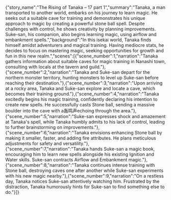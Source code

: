{"story_name":"The Rising of Tanaka – 17 part 1","summary":"Tanaka, a man transported to another world, embarks on his journey to learn magic. He seeks out a suitable cave for training and demonstrates his unique approach to magic by creating a powerful stone ball spell. Despite challenges with control, he shows creativity by planning improvements. Suke-san, his companion, also begins learning magic, using airflow and embankment spells.","background":"In this isekai world, Tanaka finds himself amidst adventurers and magical training. Having mediocre stats, he decides to focus on mastering magic, seeking opportunities for growth and fun in this new realm.","scenes":[{"scene_number":1,"narration":"Tanaka gathers information about suitable caves for magic training in Nanashi town, consulting with locals at the tavern and guild."},{"scene_number":2,"narration":"Tanaka and Suke-san depart for the northern monster territory, hunting monsters to level up Suke-san before reaching their destination."},{"scene_number":3,"narration":"Upon arriving at a rocky area, Tanaka and Suke-san explore and locate a cave, which becomes their training ground."},{"scene_number":4,"narration":"Tanaka excitedly begins his magic training, confidently declaring his intention to create new spells. He successfully casts Stone ball, sending a massive boulder into the cave with a轰鸣声echoing through the area."},{"scene_number":5,"narration":"Suke-san expresses shock and amazement at Tanaka's spell, while Tanaka humbly admits to his lack of control, leading to further brainstorming on improvements."},{"scene_number":6,"narration":"Tanaka envisions enhancing Stone ball by making it smaller, faster, and adding fire attributes. He plans meticulous adjustments for safety and versatility."},{"scene_number":7,"narration":"Tanaka hands Suke-san a magic book, encouraging him to learn new spells alongside his existing Ignition and Water skills. Suke-san contracts Airflow and Embankment magic."},{"scene_number":8,"narration":"Tanaka continues intense training with Stone ball, destroying caves one after another while Suke-san experiments with his new magic nearby."},{"scene_number":9,"narration":"On a restless day, Tanaka notices Suke-san attentively watching him. Frustrated by the distraction, Tanaka humorously hints for Suke-san to find something else to do."}]}